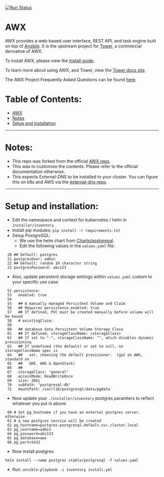 [![Run Status](https://api.shippable.com/projects/591c82a22f895107009e8b35/badge?branch=devel)](https://app.shippable.com/github/ansible/awx)

AWX
===

AWX provides a web-based user interface, REST API, and task engine built on top of [Ansible](https://github.com/ansible/ansible). It is the upstream project for [Tower](https://www.ansible.com/tower), a commercial derivative of AWX.  

To install AWX, please view the [Install guide](./INSTALL.md).

To learn more about using AWX, and Tower, view the [Tower docs site](http://docs.ansible.com/ansible-tower/index.html).

The AWX Project Frequently Asked Questions can be found [here](https://www.ansible.com/awx-project-faq).

# Table of Contents:
   * [AWX](#awx)
   * [Notes](#notes)
   * [Setup and installation](#setup-and-installation)

---

# Notes:
* This repo was forked from the official [AWX repo](https://github.com/ansible/awx).
* This was to customize the contents.  Please refer to the official documentation otherwise.
* This expects External-DNS to be installed to your cluster.  You can figure this on k8s and AWS via the [external-dns repo](https://github.com/kubernetes-incubator/external-dns).

---

# Setup and installation:
* Edit the namespace and context for kubernetes / helm in `installer/inventory`
* Install pip modules:
  `pip install -r requirements.txt`
* Setup PostgreSQL:
  * We use the helm chart from [Charts/postgresql](https://github.com/kubernetes/charts/tree/master/stable/postgresql).
  * Edit the following values in the `values.yaml` file:
```
 20 ## Default: postgres
 21 postgresUser: admin
 22 ## Default: random 10 character string
 23 postgresPassword: abc123
```

  * Also, update persistent storage settings within `values.yaml` custom to your specific use case:
  
```
 52 persistence:
 53   enabled: true
 54 
 55   ## A manually managed Persistent Volume and Claim
 56   ## Requires persistence.enabled: true
 57   ## If defined, PVC must be created manually before volume will be bound
 58   # existingClaim:
 59 
 60   ## database data Persistent Volume Storage Class
 61   ## If defined, storageClassName: <storageClass>
 62   ## If set to "-", storageClassName: "", which disables dynamic provisioning
 63   ## If undefined (the default) or set to null, no storageClassName spec is
 64   ##   set, choosing the default provisioner.  (gp2 on AWS, standard on
 65   ##   GKE, AWS & OpenStack)
 66   ##
 67   storageClass: "general"
 68   accessMode: ReadWriteOnce
 69   size: 30Gi
 70   subPath: "postgresql-db"
 71   mountPath: /var/lib/postgresql/data/pgdata
```

  * Now update your `./installer/inventory` postgres paramters to reflect whatever you put in above:
```
 60 # Set pg_hostname if you have an external postgres server, otherwise
 61 # a new postgres service will be created
 62 pg_hostname=postgres-postgresql.default.svc.cluster.local
 63 pg_username=admin
 64 pg_password=abc123
 65 pg_database=awx
 66 pg_port=5432
```

  * Now install postgres:

  `helm install --name postgres stable/postgresql -f values.yaml`

* Run:
  `ansible-playbook -i inventory install.yml`
